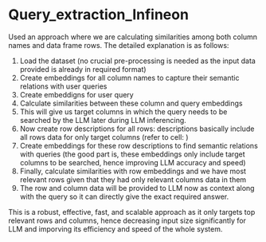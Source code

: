 # Query_extraction_Infineon

Used an approach where we are calculating similarities among both column names and data frame rows. The detailed explanation is as follows:

1. Load the dataset (no crucial pre-processing is needed as the input data provided is already in required format)
2. Create embeddings for all column names to capture their semantic relations with user queries
3. Create embeddigns for user query
4. Calculate similarities between these column and query embeddings
5. This will give us target columns in which the query needs to be searched by the LLM later during LLM inferencing.
6. Now create row descriptions for all rows: descriptions basically include all rows data for only target columns (refer to cell: )
7. Create embeddings for these row descriptions to find semantic relations with queries (the good part is, these embeddings only include target columns to be searched, hence improving LLM accuracy and speed)
8. Finally, calculate similarities with row embeddings and we have most relevant rows given that they had only relevant columns data in them
9. The row and column data will be provided to LLM now as context along with the query so it can directly give the exact required answer.

This is a robust, effective, fast, and scalable approach as it only targets top relevant rows and columns, hence decreasing input size significantly for LLM and imporving its efficiency and speed of the whole system.
